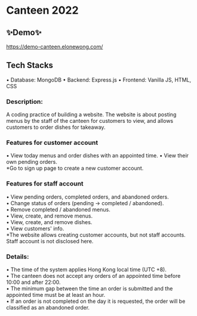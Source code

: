 # Canteen 2022
## ✨Demo✨
https://demo-canteen.elonewong.com/  

## Tech Stacks
• Database: MongoDB
• Backend: Express.js
• Frontend: Vanilla JS, HTML, CSS  
### Description:
A coding practice of building a website. The website is about posting menus by the staff of the canteen for customers to view, and allows customers to order dishes for takeaway.  

### Features for customer account
• View today menus and order dishes with an appointed time.
• View their own pending orders.  
*Go to sign up page to create a new customer account.  

### Features for staff account
• View pending orders, completed orders, and abandoned orders.  
• Change status of orders (pending → completed / abandoned).  
• Remove completed / abandoned menus.  
• View, create, and remove menus.  
• View, create, and remove dishes.  
• View customers' info.  
*The website allows creating customer accounts, but not staff accounts. Staff account is not disclosed here.  

### Details:
• The time of the system applies Hong Kong local time (UTC +8).  
• The canteen does not accept any orders of an appointed time before 10:00 and after 22:00.  
• The minimum gap between the time an order is submitted and the appointed time must be at least an hour.  
• If an order is not completed on the day it is requested, the order will be classified as an abandoned order.  
